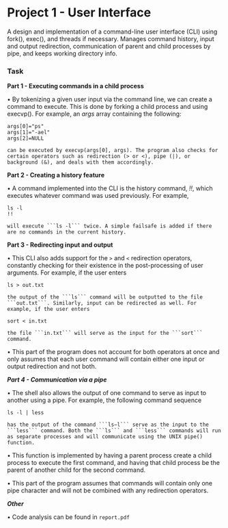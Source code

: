 # Project 1 - User Interface

A design and implementation of a command-line user interface (CLI) using fork(), exec(), and threads if necessary. Manages command history, input and output redirection, communication of parent and child processes by pipe, and keeps working directory info.

### Task

**Part 1 - Executing commands in a child process**

• By tokenizing a given user input via the command line, we can create a command to execute. This is done by forking a child process and using execvp(). For example, an _args_ array containing the following:

```
args[0]="ps"
args[1]="-ael"
args[2]=NULL
```

    can be executed by execvp(args[0], args). The program also checks for certain operators such as redirection (> or <), pipe (|), or background (&), and deals with them accordingly.

**Part 2 - Creating a history feature**

• A command implemented into the CLI is the history command, _!!_, which executes whatever command was used previously. For example,

```
ls -l
!!
```

    will execute ```ls -l``` twice. A simple failsafe is added if there are no commands in the current history.

**Part 3 - Redirecting input and output**

• This CLI also adds support for the ```>``` and ```<``` redirection operators, constantly checking for their existence in the post-processing of user arguments. For example, if the user enters

```
ls > out.txt
```

    the output of the ```ls``` command will be outputted to the file ```out.txt```. Similarly, input can be redirected as well. For example, if the user enters

```
sort < in.txt
```
    the file ```in.txt``` will serve as the input for the ```sort``` command.

• This part of the program does not account for both operators at once and only assumes that each user command will contain either one input or output redirection and not both.

***Part 4 - Communication via a pipe***

• The shell also allows the output of one command to serve as input to another using a pipe. For example, the following command sequence

```
ls -l | less
```

    has the output of the command ```ls−l``` serve as the input to the ```less``` command. Both the ```ls``` and ```less``` commands will run as separate processes and will communicate using the UNIX pipe() function.

• This function is implemented by having a parent process create a child process to execute the first command, and having that child process be the parent of another child for the second command.

• This part of the program assumes that commands will contain only one pipe character and will not be combined with any redirection operators.

***Other***

• Code analysis can be found in ```report.pdf```
